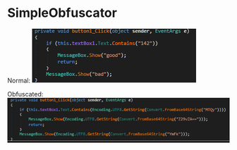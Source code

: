 # SimpleObfuscator

Normal:
![Normal](/images/normal.png)

Obfuscated:
![Obfuscated](/images/obfuscated.png)
